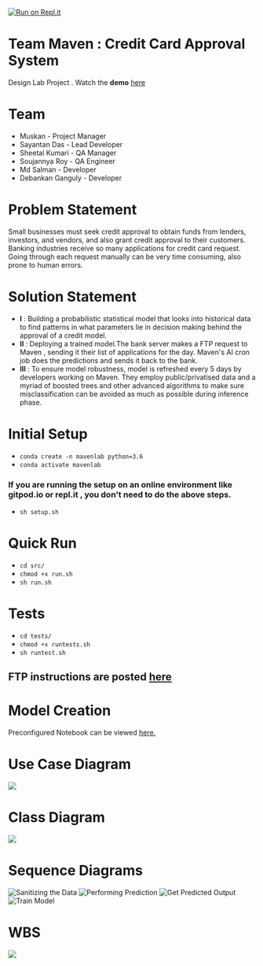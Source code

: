 [![Run on Repl.it](https://repl.it/badge/github/ucalyptus/DesignLabProject)](https://repl.it/github/ucalyptus/DesignLabProject)
# Team Maven : Credit Card Approval System
Design Lab Project . Watch the **demo** [here](https://youtu.be/8bPrCyUI_rU)
# Team
- Muskan - Project Manager
- Sayantan Das - Lead Developer
- Sheetal Kumari - QA Manager
- Soujannya Roy - QA Engineer
- Md Salman - Developer
- Debankan Ganguly - Developer
# Problem Statement
Small businesses must seek credit approval to obtain funds from lenders, investors, and vendors, and also grant credit approval to their customers. Banking industries receive so many applications for credit card request. Going through each request manually can be very time consuming, also prone to human errors. 
# Solution Statement
- **I** : Building a probabilistic statistical model that looks into historical data to find patterns in what parameters lie in decision making behind the approval of a credit model.
- **II** : Deploying a trained model.The bank server makes a FTP request to Maven , sending it their list of applications for the day. Maven's AI cron job does the predictions and sends it back to the bank.
- **III** : To ensure model robustness, model is refreshed every 5 days by developers working on Maven. They employ public/privatised data and a myriad of boosted trees and other advanced algorithms to make sure misclassification can be avoided as much as possible during inference phase. 

# Initial Setup
- `conda create -n mavenlab python=3.6`
- `conda activate mavenlab`
### If you are running the setup on an online environment like gitpod.io or repl.it , you don't need to do the above steps.
- `sh setup.sh`

# Quick Run
- `cd src/`
- `chmod +x run.sh`
- `sh run.sh`
# Tests
- `cd tests/`
- `chmod +x runtests.sh`
- `sh runtest.sh`

## FTP instructions are posted [here](FTP_INST.md)
# Model Creation
Preconfigured Notebook can be viewed [here.](https://github.com/ucalyptus/DesignLabProject/blob/master/Maven%20System.ipynb%20-%20Colaboratory.pdf)

# Use Case Diagram
![](images/uc.png)

# Class Diagram
![](images/ClassDiagram.png)

# Sequence Diagrams
![Sanitizing the Data](images/SanitizingTheData.png)
![Performing Prediction](images/PerformingThePrediction.png)
![Get Predicted Output](images/GetPredictionOutput.png)
![Train Model](images/TrainModelMaven.png)

# WBS
![](images/WBS.png)
